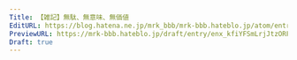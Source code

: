 ```yaml
---
Title: 【雑記】無駄、無意味、無価値
EditURL: https://blog.hatena.ne.jp/mrk_bbb/mrk-bbb.hateblo.jp/atom/entry/6802418398547630974
PreviewURL: https://mrk-bbb.hateblo.jp/draft/entry/enx_kfiYFSmLrjJtzORFxiNk2bo
Draft: true
---
```


